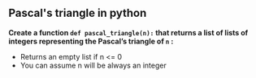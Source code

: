 ## Pascal's triangle in python
**Create a function `def pascal_triangle(n):` that returns a list of lists of integers representing the Pascal’s triangle of  `n` :**

- Returns an empty list if n <= 0
- You can assume n will be always an integer